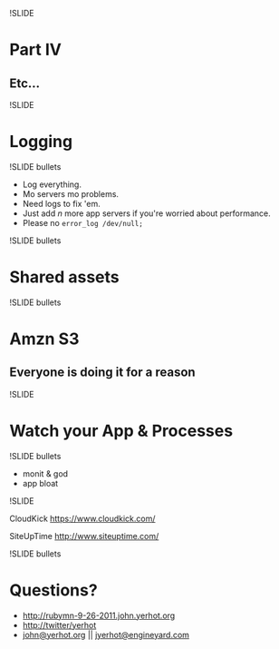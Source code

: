 !SLIDE

# Part IV #
## Etc... ##

!SLIDE

# Logging #

!SLIDE bullets

* Log everything.
* Mo servers mo problems.
* Need logs to fix 'em.
* Just add _n_ more app servers if you're worried about performance.
* Please no `error_log /dev/null;`

!SLIDE bullets

# Shared assets

!SLIDE bullets

# Amzn S3
## Everyone is doing it for a reason ##

!SLIDE
# Watch your App  & Processes #

!SLIDE bullets

* monit & god
* app bloat

!SLIDE

CloudKick <https://www.cloudkick.com/>

SiteUpTime <http://www.siteuptime.com/>

!SLIDE bullets

# Questions? #

* <http://rubymn-9-26-2011.john.yerhot.org>
* <http://twitter/yerhot>
* john@yerhot.org || jyerhot@engineyard.com

